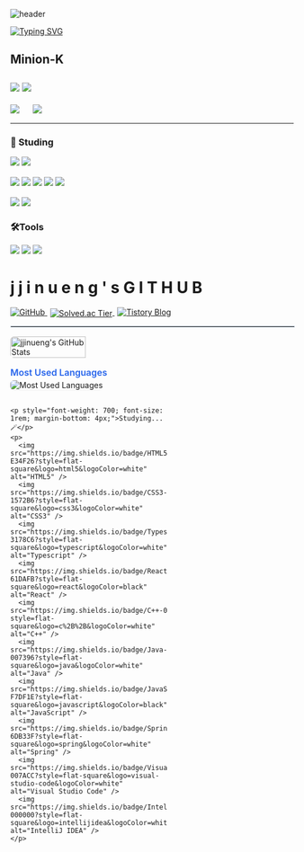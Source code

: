 ![header](https://capsule-render.vercel.app/api?type=speech&color=gradient&customColorList=15&height=200&section=header&text=Minion's%20Github&fontSize=50&animation=twinkling&fontAlign=71&fontAlignY=40)

[![Typing SVG](https://readme-typing-svg.demolab.com?font=Fira+Code&weight=500&pause=1000&color=F7789B&vCenter=true&width=435&lines=Welcome+Minion's+Github!%E2%AD%90)](https://git.io/typing-svg)

## Minion-K <br><br> <a href="https://minion-g.tistory.com/"><img src="https://img.shields.io/badge/tistory-eb531f?style=for-the-badge&logo=tistory&logoColor=white"/></a> <a href="https://github.com/minion-K"><img src="https://img.shields.io/badge/github-%23181717.svg?&style=for-the-badge&logo=github&logoColor=white" /></a>

<p>
  <img src="https://github-readme-stats.vercel.app/api/top-langs/?username=minion-K"/>
  &nbsp;&nbsp;&nbsp;&nbsp;
  <img src="https://github-readme-stats.vercel.app/api?username=minion-K&show_icons=true&theme=radical"/>
</p>






<hr>


### 📖 Studing</h2> 
<img src="https://img.shields.io/badge/java-%23007396.svg?&style=for-the-badge&logo=java&logoColor=white" /> <img src="https://img.shields.io/badge/spring-%236DB33F.svg?&style=for-the-badge&logo=spring&logoColor=white" />
<br>
<br>
<img src="https://img.shields.io/badge/html5-%23E34F26.svg?&style=for-the-badge&logo=html5&logoColor=white" />
<img src="https://img.shields.io/badge/css3-%231572B6.svg?&style=for-the-badge&logo=css3&logoColor=white" />
<img src="https://img.shields.io/badge/javascript-%23F7DF1E.svg?&style=for-the-badge&logo=javascript&logoColor=black" />
<img src="https://img.shields.io/badge/typescript-%233178C6.svg?&style=for-the-badge&logo=typescript&logoColor=white" />
<img src="https://img.shields.io/badge/react-%2361DAFB.svg?&style=for-the-badge&logo=react&logoColor=black" />
<br>
<br>
<img src="https://img.shields.io/badge/mysql-%234479A1.svg?&style=for-the-badge&logo=mysql&logoColor=white" />
<img src="https://img.shields.io/badge/oracle-%23F80000.svg?&style=for-the-badge&logo=oracle&logoColor=white" />
  



### 🛠️Tools
<img src="https://img.shields.io/badge/visual%20studio%20code-%23007ACC.svg?&style=for-the-badge&logo=visual%20studio%20code&logoColor=white" /> <img src="https://img.shields.io/badge/intellij%20idea-%23000000.svg?&style=for-the-badge&logo=intellij%20idea&logoColor=white" />
<img src="https://img.shields.io/badge/github-%23181717.svg?&style=for-the-badge&logo=github&logoColor=white" />

# j j i n u e n g ' s  G I T H U B

<p>
  <a href="https://github.com/jjinueng" target="_blank" style="margin-right: 5px;">
    <img src="https://img.shields.io/badge/GitHub-152%20%2F%20918-black?style=flat-square&logo=github&logoColor=white" alt="GitHub" />
  </a>
  <a href="https://solved.ac/profile/jjinueng" target="_blank" style="margin-right: 5px;">
    <img src="https://static.solved.ac/tier_small/52.svg" alt="Solved.ac Tier" style="vertical-align: middle;" />
  </a>
  <a href="https://blog.tistory.com/jjinueng" target="_blank">
    <img src="https://img.shields.io/badge/TISTORY-BLOG-000000?style=flat-square&logo=tistory&logoColor=white" alt="Tistory Blog" />
  </a>
</p>

<hr style="border: 1px solid #cbd5e1; width: 100%; margin-top: 8px; margin-bottom: 16px;" />

<p style="display: flex; justify-content: space-between; flex-wrap: wrap; align-items: flex-start; gap: 12px;">
  <img
    src="https://github-readme-stats.vercel.app/api?username=jjinueng&show_icons=true&theme=default&hide_title=true&hide_rank=true"
    alt="jjinueng's GitHub Stats"
    style="max-width: 500px; width: 48%; min-width: 280px; border-radius: 6px;"
  />
  <div style="width: 48%; min-width: 280px;">
    <p style="font-weight: 600; font-size: 1rem; color: #2563eb; margin-bottom: 4px;">Most Used Languages</p>
    <img
      src="https://github-readme-stats.vercel.app/api/top-langs/?username=jjinueng&layout=compact&theme=default"
      alt="Most Used Languages"
      style="border-radius: 6px; box-shadow: 0 1px 2px rgb(0 0 0 / 0.05); margin-bottom: 16px;"
    />
    
    <p style="font-weight: 700; font-size: 1rem; margin-bottom: 4px;">Studying... 🪄</p>
    <p>
      <img src="https://img.shields.io/badge/HTML5-E34F26?style=flat-square&logo=html5&logoColor=white" alt="HTML5" />
      <img src="https://img.shields.io/badge/CSS3-1572B6?style=flat-square&logo=css3&logoColor=white" alt="CSS3" />
      <img src="https://img.shields.io/badge/Typescript-3178C6?style=flat-square&logo=typescript&logoColor=white" alt="Typescript" />
      <img src="https://img.shields.io/badge/React-61DAFB?style=flat-square&logo=react&logoColor=black" alt="React" />
      <img src="https://img.shields.io/badge/C++-00599C?style=flat-square&logo=c%2B%2B&logoColor=white" alt="C++" />
      <img src="https://img.shields.io/badge/Java-007396?style=flat-square&logo=java&logoColor=white" alt="Java" />
      <img src="https://img.shields.io/badge/JavaScript-F7DF1E?style=flat-square&logo=javascript&logoColor=black" alt="JavaScript" />
      <img src="https://img.shields.io/badge/Spring-6DB33F?style=flat-square&logo=spring&logoColor=white" alt="Spring" />
      <img src="https://img.shields.io/badge/VisualStudioCode-007ACC?style=flat-square&logo=visual-studio-code&logoColor=white" alt="Visual Studio Code" />
      <img src="https://img.shields.io/badge/IntelliJ_IDEA-000000?style=flat-square&logo=intellijidea&logoColor=white" alt="IntelliJ IDEA" />
    </p>
  </div>
</p>


<!--
**minion-K/minion-K** is a ✨ _special_ ✨ repository because its `README.md` (this file) appears on your GitHub profile.

Here are some ideas to get you started:

- 🔭 I’m currently working on ...
- 🌱 I’m currently learning ...
- 👯 I’m looking to collaborate on ...
- 🤔 I’m looking for help with ...
- 💬 Ask me about ...
- 📫 How to reach me: ...
- 😄 Pronouns: ...
- ⚡ Fun fact: ...
-->

